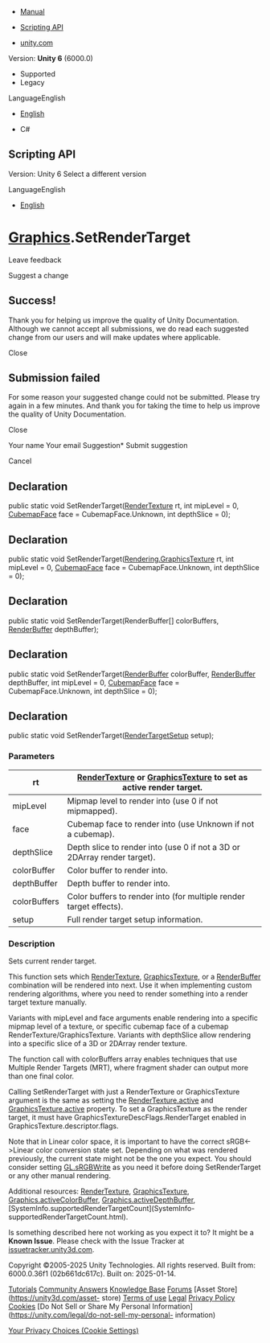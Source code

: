 [ ]()

  * [Manual](../Manual/index.html)
  * [Scripting API](../ScriptReference/index.html)

  * [unity.com](https://unity.com/)

Version: **Unity 6** (6000.0)

  * Supported
  * Legacy

LanguageEnglish

  * [English]()

  * C#

[ ](https://docs.unity3d.com)

## Scripting API

Version: Unity 6 Select a different version

LanguageEnglish

  * [English]()

#  [Graphics](Graphics.html).SetRenderTarget

Leave feedback

Suggest a change

## Success!

Thank you for helping us improve the quality of Unity Documentation. Although
we cannot accept all submissions, we do read each suggested change from our
users and will make updates where applicable.

Close

## Submission failed

For some reason your suggested change could not be submitted. Please <a>try
again</a> in a few minutes. And thank you for taking the time to help us
improve the quality of Unity Documentation.

Close

Your name Your email Suggestion* Submit suggestion

Cancel

[ ]()

## Declaration

public static void SetRenderTarget([RenderTexture](RenderTexture.html) rt, int
mipLevel = 0, [CubemapFace](CubemapFace.html) face = CubemapFace.Unknown, int
depthSlice = 0);

## Declaration

public static void
SetRenderTarget([Rendering.GraphicsTexture](Rendering.GraphicsTexture.html)
rt, int mipLevel = 0, [CubemapFace](CubemapFace.html) face =
CubemapFace.Unknown, int depthSlice = 0);

## Declaration

public static void SetRenderTarget(RenderBuffer[] colorBuffers,
[RenderBuffer](RenderBuffer.html) depthBuffer);

## Declaration

public static void SetRenderTarget([RenderBuffer](RenderBuffer.html)
colorBuffer, [RenderBuffer](RenderBuffer.html) depthBuffer, int mipLevel = 0,
[CubemapFace](CubemapFace.html) face = CubemapFace.Unknown, int depthSlice =
0);

## Declaration

public static void SetRenderTarget([RenderTargetSetup](RenderTargetSetup.html)
setup);

### Parameters

rt |  [RenderTexture](RenderTexture.html) or [GraphicsTexture](Rendering.GraphicsTexture.html) to set as active render target.  
---|---  
mipLevel | Mipmap level to render into (use 0 if not mipmapped).  
face | Cubemap face to render into (use Unknown if not a cubemap).  
depthSlice | Depth slice to render into (use 0 if not a 3D or 2DArray render target).  
colorBuffer | Color buffer to render into.  
depthBuffer | Depth buffer to render into.  
colorBuffers | Color buffers to render into (for multiple render target effects).  
setup | Full render target setup information.  
  
### Description

Sets current render target.

This function sets which [RenderTexture](RenderTexture.html),
[GraphicsTexture](Rendering.GraphicsTexture.html), or a
[RenderBuffer](RenderBuffer.html) combination will be rendered into next. Use
it when implementing custom rendering algorithms, where you need to render
something into a render target texture manually.  
  
Variants with mipLevel and face arguments enable rendering into a specific
mipmap level of a texture, or specific cubemap face of a cubemap
RenderTexture/GraphicsTexture. Variants with depthSlice allow rendering into a
specific slice of a 3D or 2DArray render texture.  
  
The function call with colorBuffers array enables techniques that use Multiple
Render Targets (MRT), where fragment shader can output more than one final
color.  
  
Calling SetRenderTarget with just a RenderTexture or GraphicsTexture argument
is the same as setting the [RenderTexture.active](RenderTexture-active.html)
and [GraphicsTexture.active](Rendering.GraphicsTexture-active.html) property.
To set a GraphicsTexture as the render target, it must have
GraphicsTextureDescFlags.RenderTarget enabled in
GraphicsTexture.descriptor.flags.  
  
Note that in Linear color space, it is important to have the correct
sRGB<->Linear color conversion state set. Depending on what was rendered
previously, the current state might not be the one you expect. You should
consider setting [GL.sRGBWrite](GL-sRGBWrite.html) as you need it before doing
SetRenderTarget or any other manual rendering.  
  
Additional resources: [RenderTexture](RenderTexture.html),
[GraphicsTexture](Rendering.GraphicsTexture.html),
[Graphics.activeColorBuffer](Graphics-activeColorBuffer.html),
[Graphics.activeDepthBuffer](Graphics-activeDepthBuffer.html),
[SystemInfo.supportedRenderTargetCount](SystemInfo-
supportedRenderTargetCount.html).

Is something described here not working as you expect it to? It might be a
**Known Issue**. Please check with the Issue Tracker at
[issuetracker.unity3d.com](https://issuetracker.unity3d.com).

Copyright ©2005-2025 Unity Technologies. All rights reserved. Built from:
6000.0.36f1 (02b661dc617c). Built on: 2025-01-14.

[Tutorials](https://unity3d.com/learn) [Community
Answers](https://answers.unity3d.com) [Knowledge
Base](https://support.unity3d.com/hc/en-us)
[Forums](https://forum.unity3d.com) [Asset Store](https://unity3d.com/asset-
store) [Terms of use](https://docs.unity3d.com/Manual/TermsOfUse.html)
[Legal](https://unity.com/legal) [Privacy
Policy](https://unity.com/legal/privacy-policy)
[Cookies](https://unity.com/legal/cookie-policy) [Do Not Sell or Share My
Personal Information](https://unity.com/legal/do-not-sell-my-personal-
information)

[Your Privacy Choices (Cookie Settings)](javascript:void\(0\);)

